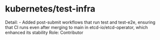 # kubernetes/test-infra

Detail: - Added post-submit workflows that run test and test-e2e, ensuring that CI runs even after merging to main in etcd-io/etcd-operator, which enhanced its stability
Role: Contributor